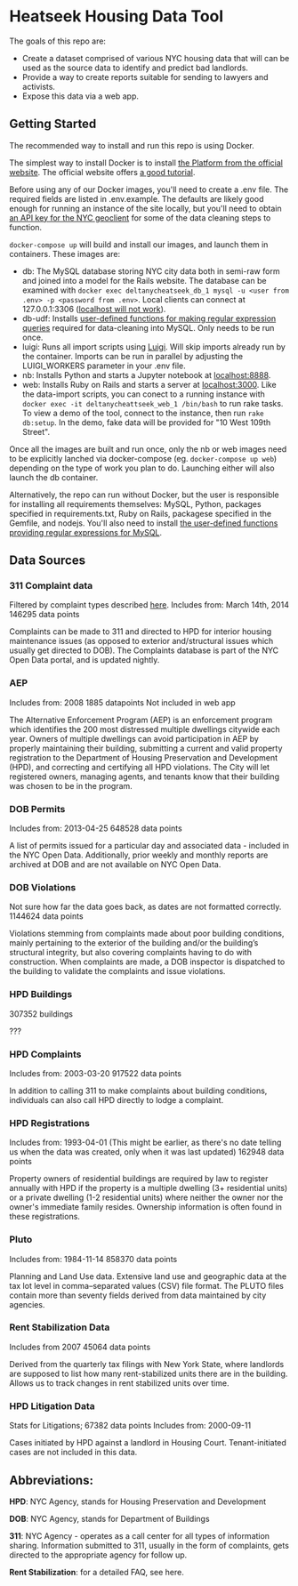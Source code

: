 # Heatseek Housing Data Tool

The goals of this repo are:

* Create a dataset comprised of various NYC housing data that will can be used
as the source data to identify and predict bad landlords.
* Provide a way to create reports suitable for sending to lawyers and activists.
* Expose this data via a web app.

## Getting Started

The recommended way to install and run this repo is using Docker.

The simplest way to install Docker is to install [the Platform from the official website](https://www.docker.com/products/docker). The official website offers [a good tutorial](https://docs.docker.com/engine/getstarted/).

Before using any of our Docker images, you'll need to create a .env file. The required fields are listed in .env.example. The defaults are likely good enough for running an instance of the site locally, but you'll need to obtain [an API key for the NYC geoclient](https://developer.cityofnewyork.us/api/geoclient-api) for some of the data cleaning steps to function.

`docker-compose up` will build and install our images, and launch them in containers.  These images are:

* db: The MySQL database storing NYC city data both in semi-raw form and joined into a model for the Rails website. The database can be examined with `docker exec deltanycheatseek_db_1 mysql -u <user from .env> -p <password from .env>`. Local clients can connect at 127.0.0.1:3306 ([localhost will not work](http://stackoverflow.com/a/32361238/103315)).
* db-udf: Installs [user-defined functions for making regular expression queries](https://github.com/mysqludf/lib_mysqludf_preg) required for data-cleaning into MySQL. Only needs to be run once.
* luigi: Runs all import scripts using [Luigi](http://luigi.readthedocs.io). Will skip imports already run by the container. Imports can be run in parallel by adjusting the LUIGI_WORKERS parameter in your .env file.
* nb: Installs Python and starts a Jupyter notebook at [localhost:8888](http://localhost:8888).
* web: Installs Ruby on Rails and starts a server at [localhost:3000](http://localhost:3000). Like the data-import scripts, you can conect to a running instance with `docker exec -it deltanycheattseek_web_1 /bin/bash` to run rake tasks. To view a demo of the tool, connect to the instance, then run `rake db:setup`. In the demo, fake data will be provided for "10 West 109th Street".

Once all the images are built and run once, only the nb or web images need to be explicitly lanched via docker-compose (eg. `docker-compose up web`) depending on the type of work you plan to do. Launching either will also launch the db container.

Alternatively, the repo can run without Docker, but the user is responsible for installing all requirements themselves: MySQL, Python, packages specified in requirements.txt, Ruby on Rails, packagese specified in the Gemfile, and nodejs. You'll also need to install [the user-defined functions providing regular expressions for MySQL](https://github.com/mysqludf/lib_mysqludf_preg/blob/testing/INSTALL).

## Data Sources

### 311 Complaint data

Filtered by complaint types described [here](https://docs.google.com/spreadsheets/d/1hJIRu1Ku2pgaKfbFjXLEzN2jNH9rYmUtjpLZZHbfe80/edit).
Includes from: March 14th, 2014
146295 data points

Complaints can be made to 311 and directed to HPD for interior housing maintenance issues (as opposed to exterior and/structural issues which usually get directed to DOB). The Complaints database is part of the NYC Open Data portal, and is updated nightly. 


### AEP

Includes from: 2008
1885 datapoints
Not included in web app

The Alternative Enforcement Program (AEP) is an enforcement program which identifies the 200 most distressed multiple dwellings citywide each year. Owners of multiple dwellings can avoid participation in AEP by properly maintaining their building, submitting a current and valid property registration to the Department of Housing Preservation and Development (HPD), and correcting and certifying all HPD violations. The City will let registered owners, managing agents, and tenants know that their building was chosen to be in the program.


### DOB Permits

Includes from: 2013-04-25
648528 data points

A list of permits issued for a particular day and associated data - included in the NYC Open Data. Additionally, prior weekly and monthly reports are archived at DOB and are not available on NYC Open Data.


### DOB Violations

Not sure how far the data goes back, as dates are not formatted correctly.
1144624 data points

Violations stemming from complaints made about poor building conditions, mainly pertaining to the exterior of the building and/or the building’s structural integrity, but also covering complaints having to do with construction. When complaints are made, a DOB inspector is dispatched to the building to validate the complaints and issue violations.


### HPD Buildings

307352 buildings

???

### HPD Complaints

Includes from: 2003-03-20
917522 data points

In addition to calling 311 to make complaints about building conditions, individuals can also call HPD directly to lodge a complaint.

### HPD Registrations

Includes from: 1993-04-01 (This might be earlier, as there's no date telling us when the data was created, only when it was last updated)
162948 data points

Property owners of residential buildings are required by law to register annually with HPD if the property is a multiple dwelling (3+ residential units) or a private dwelling (1-2 residential units) where neither the owner nor the owner's immediate family resides. Ownership information is often found in these registrations.

### Pluto

Includes from: 1984-11-14
858370 data points

Planning and Land Use data. Extensive land use and geographic data at the tax lot level in comma–separated values (CSV) file format. The PLUTO files contain more than seventy fields derived from data maintained by city agencies.

### Rent Stabilization Data

Includes from 2007
45064 data points

Derived from the quarterly tax filings with New York State, where landlords are supposed to list how many rent-stabilized units there are in the building. Allows us to track changes in rent stabilized units over time.

### HPD Litigation Data

Stats for Litigations;
67382 data points
Includes from: 2000-09-11

Cases initiated by HPD against a landlord in Housing Court. Tenant-initiated cases are not included in this data.

## Abbreviations:

**HPD**: NYC Agency, stands for Housing Preservation and Development

**DOB**: NYC Agency, stands for Department of Buildings

**311**: NYC Agency - operates as a call center for all types of information sharing. Information submitted to 311, usually in the form of complaints, gets directed to the appropriate agency for follow up.

**Rent Stabilization**: for a detailed FAQ, see here.
